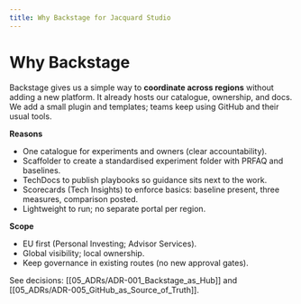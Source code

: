 ```yaml
---
title: Why Backstage for Jacquard Studio
---
```


# Why Backstage

Backstage gives us a simple way to **coordinate across regions** without adding a new platform. It already hosts our catalogue, ownership, and docs. We add a small plugin and templates; teams keep using GitHub and their usual tools.

**Reasons**
- One catalogue for experiments and owners (clear accountability).
- Scaffolder to create a standardised experiment folder with PRFAQ and baselines.
- TechDocs to publish playbooks so guidance sits next to the work.
- Scorecards (Tech Insights) to enforce basics: baseline present, three measures, comparison posted.
- Lightweight to run; no separate portal per region.

**Scope**
- EU first (Personal Investing; Advisor Services).
- Global visibility; local ownership.
- Keep governance in existing routes (no new approval gates).

See decisions: [[05_ADRs/ADR-001_Backstage_as_Hub]] and [[05_ADRs/ADR-005_GitHub_as_Source_of_Truth]].
